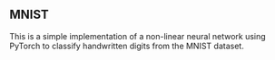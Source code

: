## MNIST

This is a simple implementation of a non-linear neural network using PyTorch to classify handwritten digits from the MNIST dataset.